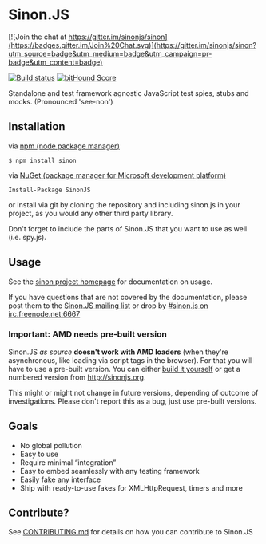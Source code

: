 # Sinon.JS

[![Join the chat at https://gitter.im/sinonjs/sinon](https://badges.gitter.im/Join%20Chat.svg)](https://gitter.im/sinonjs/sinon?utm_source=badge&utm_medium=badge&utm_campaign=pr-badge&utm_content=badge)

[![Build status](https://secure.travis-ci.org/sinonjs/sinon.svg?branch=master)](http://travis-ci.org/sinonjs/sinon) [![bitHound Score](https://www.bithound.io/github/sinonjs/sinon/badges/score.svg)](https://www.bithound.io/github/sinonjs/sinon)

Standalone and test framework agnostic JavaScript test spies, stubs and mocks. (Pronounced 'see-non')

## Installation

via [npm (node package manager)](https://github.com/npm/npm)

    $ npm install sinon

via [NuGet (package manager for Microsoft development platform)](https://www.nuget.org/packages/SinonJS)

    Install-Package SinonJS

or install via git by cloning the repository and including sinon.js
in your project, as you would any other third party library.

Don't forget to include the parts of Sinon.JS that you want to use as well
(i.e. spy.js).

## Usage

See the [sinon project homepage](http://sinonjs.org/) for documentation on usage.

If you have questions that are not covered by the documentation, please post them to the [Sinon.JS mailing list](http://groups.google.com/group/sinonjs) or drop by <a href="irc://irc.freenode.net:6667/sinon.js">#sinon.js on irc.freenode.net:6667</a>

### Important: AMD needs pre-built version

Sinon.JS *as source* **doesn't work with AMD loaders** (when they're asynchronous, like loading via script tags in the browser). For that you will have to use a pre-built version. You can either [build it yourself](CONTRIBUTING.md#testing-a-built-version) or get a numbered version from http://sinonjs.org.

This might or might not change in future versions, depending of outcome of investigations. Please don't report this as a bug, just use pre-built versions.

## Goals

* No global pollution
* Easy to use
* Require minimal “integration”
* Easy to embed seamlessly with any testing framework
* Easily fake any interface
* Ship with ready-to-use fakes for XMLHttpRequest, timers and more

## Contribute?

See [CONTRIBUTING.md](CONTRIBUTING.md) for details on how you can contribute to Sinon.JS
